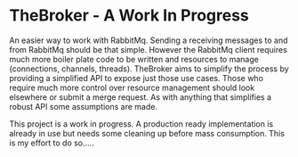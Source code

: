 # TheBroker - A Work In Progress
An easier way to work with RabbitMq. Sending a receiving messages to and from RabbitMq should be that simple. However the RabbitMq client requires much more boiler plate code to be written and resources to manage (connections, channels, threads). TheBroker aims to simplify the process by providing a simplified API to expose just those use cases. Those who require much more control over resource management should look elsewhere or submit a merge request. As with anything that simplifies a robust API some assumptions are made. 

This project is a work in progress. A production ready implementation is already in use but needs some cleaning up before mass consumption. This is my effort to do so..... 
